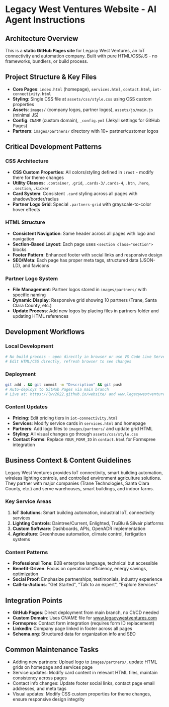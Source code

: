 # Legacy West Ventures Website - AI Agent Instructions

## Architecture Overview
This is a **static GitHub Pages site** for Legacy West Ventures, an IoT connectivity and automation company. Built with pure HTML/CSS/JS - no frameworks, bundlers, or build process.

## Project Structure & Key Files
- **Core Pages**: `index.html` (homepage), `services.html`, `contact.html`, `iot-connectivity.html`
- **Styling**: Single CSS file at `assets/css/style.css` using CSS custom properties
- **Assets**: `images/` (company logos, partner logos), `assets/js/main.js` (minimal JS)
- **Config**: `CNAME` (custom domain), `_config.yml` (Jekyll settings for GitHub Pages)
- **Partners**: `images/partners/` directory with 10+ partner/customer logos

## Critical Development Patterns

### CSS Architecture
- **CSS Custom Properties**: All colors/styling defined in `:root` - modify there for theme changes
- **Utility Classes**: `.container`, `.grid`, `.cards-3/.cards-4`, `.btn`, `.hero`, `.section`, `.kicker`
- **Card System**: Consistent `.card` styling across all pages with shadow/border/radius
- **Partner Logo Grid**: Special `.partners-grid` with grayscale-to-color hover effects

### HTML Structure
- **Consistent Navigation**: Same header across all pages with logo and navigation
- **Section-Based Layout**: Each page uses `<section class="section">` blocks
- **Footer Pattern**: Enhanced footer with social links and responsive design
- **SEO/Meta**: Each page has proper meta tags, structured data (JSON-LD), and favicons

### Partner Logo System
- **File Management**: Partner logos stored in `images/partners/` with specific naming
- **Dynamic Display**: Responsive grid showing 10 partners (Trane, Santa Clara County, etc.)
- **Update Process**: Add new logos by placing files in partners folder and updating HTML references

## Development Workflows

### Local Development
```bash
# No build process - open directly in browser or use VS Code Live Server
# Edit HTML/CSS directly, refresh browser to see changes
```

### Deployment
```bash
git add . && git commit -m "Description" && git push
# Auto-deploys to GitHub Pages via main branch
# Live at: https://lwv2022.github.io/website/ and www.legacywestventures.com
```

### Content Updates
- **Pricing**: Edit pricing tiers in `iot-connectivity.html`
- **Services**: Modify service cards in `services.html` and homepage
- **Partners**: Add logo files to `images/partners/` and update grid HTML
- **Styling**: All visual changes go through `assets/css/style.css`
- **Contact Forms**: Replace `YOUR_FORM_ID` in `contact.html` for Formspree integration

## Business Context & Content Guidelines
Legacy West Ventures provides IoT connectivity, smart building automation, wireless lighting controls, and controlled environment agriculture solutions. They partner with major companies (Trane Technologies, Santa Clara County, etc.) and serve warehouses, smart buildings, and indoor farms.

### Key Service Areas
1. **IoT Solutions**: Smart building automation, industrial IoT, connectivity services
2. **Lighting Controls**: Daintree/Current, Enlighted, TruBlu & Silvair platforms
3. **Custom Software**: Dashboards, APIs, OpenADR implementation  
4. **Agriculture**: Greenhouse automation, climate control, fertigation systems

### Content Patterns
- **Professional Tone**: B2B enterprise language, technical but accessible
- **Benefit-Driven**: Focus on operational efficiency, energy savings, optimization
- **Social Proof**: Emphasize partnerships, testimonials, industry experience
- **Call-to-Actions**: "Get Started", "Talk to an expert", "Explore Services"

## Integration Points
- **GitHub Pages**: Direct deployment from main branch, no CI/CD needed
- **Custom Domain**: Uses CNAME file for www.legacywestventures.com
- **Formspree**: Contact form integration (requires form ID replacement)
- **LinkedIn**: Company page linked in footer across all pages
- **Schema.org**: Structured data for organization info and SEO

## Common Maintenance Tasks
- Adding new partners: Upload logo to `images/partners/`, update HTML grids on homepage and services page
- Service updates: Modify card content in relevant HTML files, maintain consistency across pages  
- Contact info changes: Update footer social links, contact page email addresses, and meta tags
- Visual updates: Modify CSS custom properties for theme changes, ensure responsive design integrity
